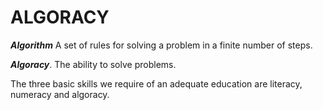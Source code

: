 # ALGORACY

***Algorithm*** A set of rules for solving a problem in a finite number of steps.

***Algoracy***. The ability to solve problems.

The three basic skills we require of an adequate education are literacy, numeracy and algoracy.

